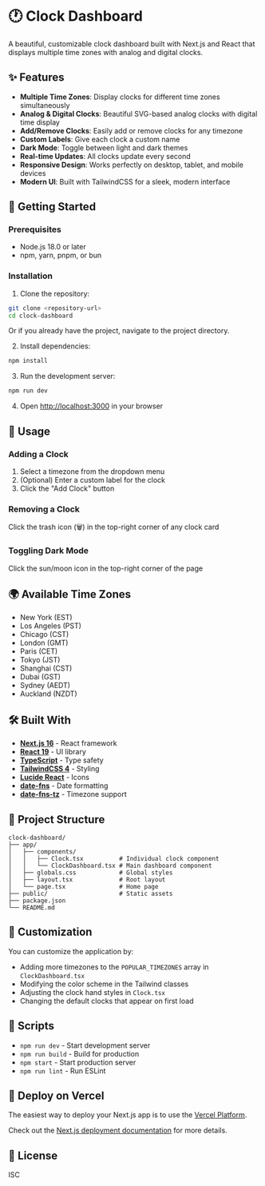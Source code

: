 # 🕐 Clock Dashboard

A beautiful, customizable clock dashboard built with Next.js and React that displays multiple time zones with analog and digital clocks.

## ✨ Features

- **Multiple Time Zones**: Display clocks for different time zones simultaneously
- **Analog & Digital Clocks**: Beautiful SVG-based analog clocks with digital time display
- **Add/Remove Clocks**: Easily add or remove clocks for any timezone
- **Custom Labels**: Give each clock a custom name
- **Dark Mode**: Toggle between light and dark themes
- **Real-time Updates**: All clocks update every second
- **Responsive Design**: Works perfectly on desktop, tablet, and mobile devices
- **Modern UI**: Built with TailwindCSS for a sleek, modern interface

## 🚀 Getting Started

### Prerequisites

- Node.js 18.0 or later
- npm, yarn, pnpm, or bun

### Installation

1. Clone the repository:

```bash
git clone <repository-url>
cd clock-dashboard
```

Or if you already have the project, navigate to the project directory.

2. Install dependencies:

```bash
npm install
```

3. Run the development server:

```bash
npm run dev
```

4. Open [http://localhost:3000](http://localhost:3000) in your browser

## 🎯 Usage

### Adding a Clock

1. Select a timezone from the dropdown menu
2. (Optional) Enter a custom label for the clock
3. Click the "Add Clock" button

### Removing a Clock

Click the trash icon (🗑️) in the top-right corner of any clock card

### Toggling Dark Mode

Click the sun/moon icon in the top-right corner of the page

## 🌍 Available Time Zones

- New York (EST)
- Los Angeles (PST)
- Chicago (CST)
- London (GMT)
- Paris (CET)
- Tokyo (JST)
- Shanghai (CST)
- Dubai (GST)
- Sydney (AEDT)
- Auckland (NZDT)

## 🛠️ Built With

- **[Next.js 16](https://nextjs.org/)** - React framework
- **[React 19](https://react.dev/)** - UI library
- **[TypeScript](https://www.typescriptlang.org/)** - Type safety
- **[TailwindCSS 4](https://tailwindcss.com/)** - Styling
- **[Lucide React](https://lucide.dev/)** - Icons
- **[date-fns](https://date-fns.org/)** - Date formatting
- **[date-fns-tz](https://github.com/marnusw/date-fns-tz)** - Timezone support

## 📁 Project Structure

```
clock-dashboard/
├── app/
│   ├── components/
│   │   ├── Clock.tsx          # Individual clock component
│   │   └── ClockDashboard.tsx # Main dashboard component
│   ├── globals.css            # Global styles
│   ├── layout.tsx             # Root layout
│   └── page.tsx               # Home page
├── public/                    # Static assets
├── package.json
└── README.md
```

## 🎨 Customization

You can customize the application by:

- Adding more timezones to the `POPULAR_TIMEZONES` array in `ClockDashboard.tsx`
- Modifying the color scheme in the Tailwind classes
- Adjusting the clock hand styles in `Clock.tsx`
- Changing the default clocks that appear on first load

## 📝 Scripts

- `npm run dev` - Start development server
- `npm run build` - Build for production
- `npm start` - Start production server
- `npm run lint` - Run ESLint

## 🚀 Deploy on Vercel

The easiest way to deploy your Next.js app is to use the [Vercel Platform](https://vercel.com/new).

Check out the [Next.js deployment documentation](https://nextjs.org/docs/app/building-your-application/deploying) for more details.

## 📄 License

ISC
